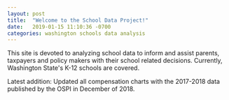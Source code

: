 ```yaml
---
layout: post
title:  "Welcome to the School Data Project!"
date:   2019-01-15 11:10:36 -0700
categories: washington schools data analysis
---
```

This site is devoted to analyzing school data to inform and assist parents, taxpayers and policy makers with their school related decisions.
Currently, Washington State's K-12 schools are covered.

Latest addition: Updated all compensation charts with the 2017-2018 data published by the OSPI in December of 2018.

